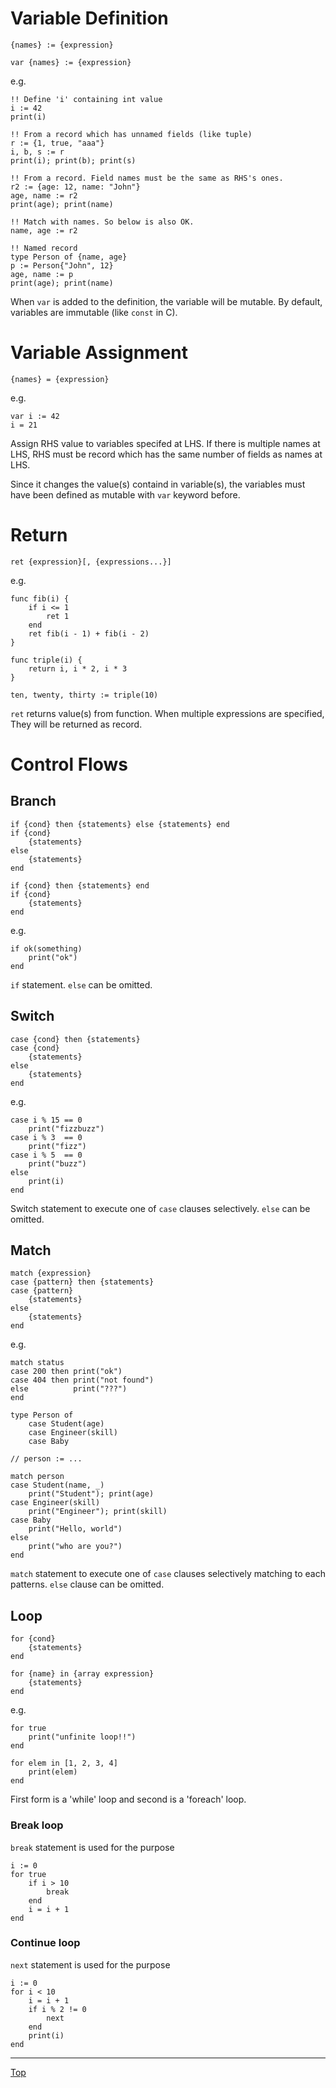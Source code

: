 # Variable Definition

```
{names} := {expression}

var {names} := {expression}
```

e.g.

```
!! Define 'i' containing int value
i := 42
print(i)

!! From a record which has unnamed fields (like tuple)
r := {1, true, "aaa"}
i, b, s := r
print(i); print(b); print(s)

!! From a record. Field names must be the same as RHS's ones.
r2 := {age: 12, name: "John"}
age, name := r2
print(age); print(name)

!! Match with names. So below is also OK.
name, age := r2

!! Named record
type Person of {name, age}
p := Person{"John", 12}
age, name := p
print(age); print(name)
```

When `var` is added to the definition, the variable will be mutable.
By default, variables are immutable (like `const` in C).

# Variable Assignment

```
{names} = {expression}
```

e.g.

```
var i := 42
i = 21
```

Assign RHS value to variables specifed at LHS. If there is multiple names at LHS, RHS must be
record which has the same number of fields as names at LHS.

Since it changes the value(s) containd in variable(s), the variables must have been defined as
mutable with `var` keyword before.

# Return

```
ret {expression}[, {expressions...}]
```

e.g.

```
func fib(i) {
    if i <= 1
        ret 1
    end
    ret fib(i - 1) + fib(i - 2)
}

func triple(i) {
    return i, i * 2, i * 3
}

ten, twenty, thirty := triple(10)
```

`ret` returns value(s) from function. When multiple expressions are specified, They will be
returned as record.

# Control Flows

## Branch

```
if {cond} then {statements} else {statements} end
if {cond}
    {statements}
else
    {statements}
end

if {cond} then {statements} end
if {cond}
    {statements}
end
```

e.g.

```
if ok(something)
    print("ok")
end
```

`if` statement. `else` can be omitted.

## Switch

```
case {cond} then {statements}
case {cond}
    {statements}
else
    {statements}
end
```

e.g.

```
case i % 15 == 0
    print("fizzbuzz")
case i % 3  == 0
    print("fizz")
case i % 5  == 0
    print("buzz")
else
    print(i)
end
```

Switch statement to execute one of `case` clauses selectively. `else` can be omitted.

## Match

```
match {expression}
case {pattern} then {statements}
case {pattern}
    {statements}
else
    {statements}
end
```

e.g.

```
match status
case 200 then print("ok")
case 404 then print("not found")
else          print("???")
end

type Person of
    case Student(age)
    case Engineer(skill)
    case Baby

// person := ...

match person
case Student(name, _)
    print("Student"); print(age)
case Engineer(skill)
    print("Engineer"); print(skill)
case Baby
    print("Hello, world")
else
    print("who are you?")
end
```

`match` statement to execute one of `case` clauses selectively matching to each patterns.
`else` clause can be omitted.

## Loop

```
for {cond}
    {statements}
end

for {name} in {array expression}
    {statements}
end
```

e.g.

```
for true
    print("unfinite loop!!")
end

for elem in [1, 2, 3, 4]
    print(elem)
end
```

First form is a 'while' loop and second is a 'foreach' loop.

### Break loop

`break` statement is used for the purpose

```
i := 0
for true
    if i > 10
        break
    end
    i = i + 1
end
```

### Continue loop

`next` statement is used for the purpose

```
i := 0
for i < 10
    i = i + 1
    if i % 2 != 0
        next
    end
    print(i)
end
```

---
[Top](./README.md)
